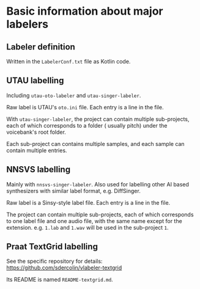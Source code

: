# Basic information about major labelers

## Labeler definition

Written in the `LabelerConf.txt` file as Kotlin code.

## UTAU labelling

Including `utau-oto-labeler` and `utau-singer-labeler`.

Raw label is UTAU's `oto.ini` file. Each entry is a line in the file.

With `utau-singer-labeler`, the project can contain multiple sub-projects, each of which corresponds to a folder (
usually pitch) under the voicebank's root folder.

Each sub-project can contains multiple samples, and each sample can contain multiple entries.

## NNSVS labelling

Mainly with `nnsvs-singer-labeler`.
Also used for labelling other AI based synthesizers with similar label format, e.g. DiffSinger.

Raw label is a Sinsy-style label file. Each entry is a line in the file.

The project can contain multiple sub-projects, each of which corresponds to one label file and one audio file, with the
same name except for the extension.
e.g. `1.lab` and `1.wav` will be used in the sub-project `1`.

## Praat TextGrid labelling

See the specific repository for details: https://github.com/sdercolin/vlabeler-textgrid

Its README is named `README-textgrid.md`.
